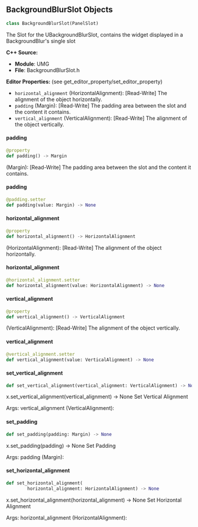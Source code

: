 ## BackgroundBlurSlot Objects

```python
class BackgroundBlurSlot(PanelSlot)
```

The Slot for the UBackgroundBlurSlot, contains the widget displayed in a BackgroundBlur's single slot

**C++ Source:**

- **Module**: UMG
- **File**: BackgroundBlurSlot.h

**Editor Properties:** (see get_editor_property/set_editor_property)

- ``horizontal_alignment`` (HorizontalAlignment):  [Read-Write] The alignment of the object horizontally.
- ``padding`` (Margin):  [Read-Write] The padding area between the slot and the content it contains.
- ``vertical_alignment`` (VerticalAlignment):  [Read-Write] The alignment of the object vertically.

<a id="unreal.BackgroundBlurSlot.padding"></a>

#### padding

```python
@property
def padding() -> Margin
```

(Margin):  [Read-Write] The padding area between the slot and the content it contains.

<a id="unreal.BackgroundBlurSlot.padding"></a>

#### padding

```python
@padding.setter
def padding(value: Margin) -> None
```

<a id="unreal.BackgroundBlurSlot.horizontal_alignment"></a>

#### horizontal_alignment

```python
@property
def horizontal_alignment() -> HorizontalAlignment
```

(HorizontalAlignment):  [Read-Write] The alignment of the object horizontally.

<a id="unreal.BackgroundBlurSlot.horizontal_alignment"></a>

#### horizontal_alignment

```python
@horizontal_alignment.setter
def horizontal_alignment(value: HorizontalAlignment) -> None
```

<a id="unreal.BackgroundBlurSlot.vertical_alignment"></a>

#### vertical_alignment

```python
@property
def vertical_alignment() -> VerticalAlignment
```

(VerticalAlignment):  [Read-Write] The alignment of the object vertically.

<a id="unreal.BackgroundBlurSlot.vertical_alignment"></a>

#### vertical_alignment

```python
@vertical_alignment.setter
def vertical_alignment(value: VerticalAlignment) -> None
```

<a id="unreal.BackgroundBlurSlot.set_vertical_alignment"></a>

#### set_vertical_alignment

```python
def set_vertical_alignment(vertical_alignment: VerticalAlignment) -> None
```

x.set_vertical_alignment(vertical_alignment) -> None
Set Vertical Alignment

Args:
    vertical_alignment (VerticalAlignment):

<a id="unreal.BackgroundBlurSlot.set_padding"></a>

#### set_padding

```python
def set_padding(padding: Margin) -> None
```

x.set_padding(padding) -> None
Set Padding

Args:
    padding (Margin):

<a id="unreal.BackgroundBlurSlot.set_horizontal_alignment"></a>

#### set_horizontal_alignment

```python
def set_horizontal_alignment(
        horizontal_alignment: HorizontalAlignment) -> None
```

x.set_horizontal_alignment(horizontal_alignment) -> None
Set Horizontal Alignment

Args:
    horizontal_alignment (HorizontalAlignment):

<a id="unreal.Border"></a>